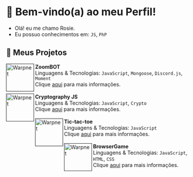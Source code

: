 # 🍂  Bem-vindo(a) ao meu Perfil!
- Olá! eu me chamo Rosie.
- Eu possuo conhecimentos em: `JS`, `PhP`

## 🍁 Meus Projetos

[<img align="left" height="76px" width="76px" alt="Warpnet" src="https://i.imgur.com/kTMmv4n.png"/>]()
**ZoomBOT** \
Linguagens & Tecnologias: `JavaScript`, `Mongoose`, `Discord.js`, `Moment`\
Clique [aqui](https://website-zoom.glitch.me) para mais informações.
<br />
<br />
[<img align="left" height="76px" width="76px" alt="Warpnet" src="https://i.imgur.com/fxFby7T.png"/>]()
**Cryptography JS** \
Linguagens & Tecnologias: `JavaScript`, `Crypto`\
Clique [aqui](https://github.com/lovellyrosie/cryptography-js) para mais informações.
<br />
<br />
[<img align="left" height="76px" width="76px" alt="Warpnet" src="https://i.imgur.com/fxFby7T.png"/>]()
**Tic-tac-toe** \
Linguagens & Tecnologias: `JavaScript`\
Clique [aqui](https://github.com/lovellyrosie/tictactoe-js) para mais informações.
<br >
<br />
[<img align="left" height="76px" width="76px" alt="Warpnet" src="https://i.imgur.com/wApPD7M.png"/>]()
**BrowserGame** \
Linguagens & Tecnologias: `JavaScript`, `HTML`, `CSS`\
Clique [aqui](https://github.com/lovellyrosie/browsergame-js) para mais informações.
